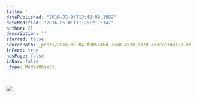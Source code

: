 ```yaml
---
title: ''
datePublished: '2016-05-04T13:48:09.198Z'
dateModified: '2016-05-01T11:25:21.534Z'
author: []
description: ''
starred: false
sourcePath: _posts/2016-05-04-f005e46d-75a8-452d-aa7d-707cca3d4127.md
inFeed: true
hasPage: false
inNav: false
_type: MediaObject

---
```

![](https://the-grid-user-content.s3-us-west-2.amazonaws.com/80a2784c-a0ed-4873-92c4-04efa0c08c3f.png)